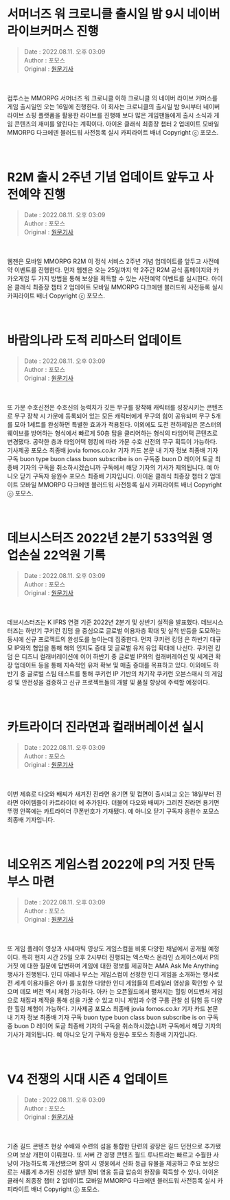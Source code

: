 <!-- 타이틀 -->  
# 서머너즈 워 크로니클 출시일 밤 9시 네이버 라이브커머스 진행  
<!-- 기사 정보 -->  
> Date : 2022.08.11. 오후 03:09  
> Author : 포모스  
> Original : [원문기사](https://n.news.naver.com/mnews/article/236/0000226451?sid=105)  
<br/>  
<!-- 대표 이미지 -->  
<img alt="" src="https://imgnews.pstatic.net/image/236/2022/08/11/0000226451_001_20220811150908193.jpg?type=w647"/>  
<br/><br/>  
<!-- 기사 본문 -->  
컴투스는 MMORPG 서머너즈 워 크로니클 이하 크로니클 의 네이버 라이브 커머스를 게임 출시일인 오는 16일에 진행한다.
이 회사는 크로니클의 출시일 밤 9시부터 네이버 라이브 쇼핑 플랫폼을 활용한 라이브를 진행해 보다 많은 게임팬들에게 출시 소식과 게임 콘텐츠의 재미를 알린다는 계획이다.
아이온 클래식 최종장 챕터 2 업데이트 모바일 MMORPG 다크에덴 블러드워 사전등록 실시 카피라이트 배너 Copyright ⓒ 포모스.  
<br/><br/><br/>  

<!-- 타이틀 -->  
# R2M 출시 2주년 기념 업데이트 앞두고 사전예약 진행  
<!-- 기사 정보 -->  
> Date : 2022.08.11. 오후 03:09  
> Author : 포모스  
> Original : [원문기사](https://n.news.naver.com/mnews/article/236/0000226450?sid=105)  
<br/>  
<!-- 대표 이미지 -->  
<img alt="" src="https://imgnews.pstatic.net/image/236/2022/08/11/0000226450_001_20220811150907087.jpg?type=w647"/>  
<br/><br/>  
<!-- 기사 본문 -->  
웹젠은 모바일 MMORPG R2M 이 정식 서비스 2주년 기념 업데이트를 앞두고 사전예약 이벤트를 진행한다.
먼저 웹젠은 오는 25일까지 약 2주간 R2M 공식 홈페이지와 카카오게임 두 가지 방법을 통해 보상을 획득할 수 있는 사전예약 이벤트를 실시한다.
아이온 클래식 최종장 챕터 2 업데이트 모바일 MMORPG 다크에덴 블러드워 사전등록 실시 카피라이트 배너 Copyright ⓒ 포모스.  
<br/><br/><br/>  

<!-- 타이틀 -->  
# 바람의나라 도적 리마스터 업데이트  
<!-- 기사 정보 -->  
> Date : 2022.08.11. 오후 03:09  
> Author : 포모스  
> Original : [원문기사](https://n.news.naver.com/mnews/article/236/0000226449?sid=105)  
<br/>  
<!-- 대표 이미지 -->  
<img alt="" src="https://imgnews.pstatic.net/image/236/2022/08/11/0000226449_001_20220811150906123.jpg?type=w647"/>  
<br/><br/>  
<!-- 기사 본문 -->  
또 가문 수호신전은 수호신의 능력치가 깃든 무구를 장착해 캐릭터를 성장시키는 콘텐츠로 무구 장착 시 가문에 등록되어 있는 모든 캐릭터에게 무구의 힘이 공유되며 무구 5개를 모아 1세트를 완성하면 특별한 효과가 적용된다.
이외에도 도전 천하제일은 몬스터의 웨이브를 방어하는 형식에서 빠르게 50층 탑을 클리어하는 형식의 타임어택 콘텐츠로 변경됐다.
공략한 층과 타임어택 랭킹에 따라 가문 수호 신전의 무구 획득이 가능하다.
기사제공 포모스 최종배 jovia fomos.co.kr 기자 카드 본문 내 기자 정보 최종배 기자 구독 buon type buon class buon subscribe is on 구독중 buon D 레이어 토글 최종배 기자의 구독을 취소하시겠습니까 구독에서 해당 기자의 기사가 제외됩니다.
예 아니오 닫기 구독자 응원수 포모스 최종배 기자입니다.
아이온 클래식 최종장 챕터 2 업데이트 모바일 MMORPG 다크에덴 블러드워 사전등록 실시 카피라이트 배너 Copyright ⓒ 포모스.  
<br/><br/><br/>  

<!-- 타이틀 -->  
# 데브시스터즈 2022년 2분기 533억원 영업손실 22억원 기록  
<!-- 기사 정보 -->  
> Date : 2022.08.11. 오후 03:09  
> Author : 포모스  
> Original : [원문기사](https://n.news.naver.com/mnews/article/236/0000226448?sid=105)  
<br/>  
<!-- 대표 이미지 -->  
<img alt="" src="https://imgnews.pstatic.net/image/236/2022/08/11/0000226448_001_20220811150905023.jpg?type=w647"/>  
<br/><br/>  
<!-- 기사 본문 -->  
데브시스터즈는 K IFRS 연결 기준 2022년 2분기 및 상반기 실적을 발표했다.
데브시스터즈는 하반기 쿠키런 킹덤 을 중심으로 글로벌 이용자층 확대 및 실적 반등을 도모하는 동시에 신규 프로젝트의 완성도를 높이는데 집중한다.
먼저 쿠키런 킹덤 은 하반기 대규모 IP와의 협업을 통해 해외 인지도 증대 및 글로벌 유저 유입 확대에 나선다.
쿠키런 킹덤 은 디즈니 컬래버레이션에 이어 하반기 중 글로벌 IP와의 컬래버레이션 및 세계관 확장 업데이트 등을 통해 지속적인 유저 확보 및 매출 증대를 목표하고 있다.
이외에도 하반기 중 글로벌 스팀 테스트를 통해 쿠키런 IP 기반의 차기작 쿠키런 오븐스매시 의 게임성 및 안전성을 검증하고 신규 프로젝트들의 개발 및 품질 향상에 주력할 예정이다.  
<br/><br/><br/>  

<!-- 타이틀 -->  
# 카트라이더 진라면과 컬래버레이션 실시  
<!-- 기사 정보 -->  
> Date : 2022.08.11. 오후 03:09  
> Author : 포모스  
> Original : [원문기사](https://n.news.naver.com/mnews/article/236/0000226447?sid=105)  
<br/>  
<!-- 대표 이미지 -->  
<img alt="" src="https://imgnews.pstatic.net/image/236/2022/08/11/0000226447_001_20220811150904033.jpg?type=w647"/>  
<br/><br/>  
<!-- 기사 본문 -->  
이번 제휴로 다오와 배찌가 새겨진 진라면 용기면 및 컵면이 출시되고 오는 18일부터 진라면 아이템들이 카트라이더 에 추가된다.
더불어 다오와 배찌가 그려진 진라면 용기면 뚜껑 안쪽에는 카트라이더 쿠폰번호가 기재됐다.
예 아니오 닫기 구독자 응원수 포모스 최종배 기자입니다.  
<br/><br/><br/>  

<!-- 타이틀 -->  
# 네오위즈 게임스컴 2022에 P의 거짓 단독 부스 마련  
<!-- 기사 정보 -->  
> Date : 2022.08.11. 오후 03:09  
> Author : 포모스  
> Original : [원문기사](https://n.news.naver.com/mnews/article/236/0000226446?sid=105)  
<br/>  
<!-- 대표 이미지 -->  
<img alt="" src="https://imgnews.pstatic.net/image/236/2022/08/11/0000226446_001_20220811150902726.jpg?type=w647"/>  
<br/><br/>  
<!-- 기사 본문 -->  
또 게임 플레이 영상과 시네마틱 영상도 게임스컴을 비롯 다양한 채널에서 공개될 예정이다.
특히 현지 시간 25일 오후 2시부터 진행되는 엑스박스 온라인 쇼케이스에서 P의 거짓 에 대한 질문에 답변하며 게임에 대한 정보를 제공하는 AMA Ask Me Anything 행사가 진행된다.
인디 아레나 부스는 게임스컴이 선정한 인디 게임을 소개하는 행사로 전 세계 이용자들은 아카 를 포함한 다양한 인디 게임들의 트레일러 영상을 확인할 수 있으며 데모 버전 역시 체험 가능하다.
아카 는 오픈월드에서 펼쳐지는 힐링 어드벤처 게임으로 채집과 제작을 통해 섬을 가꿀 수 있고 미니 게임과 수영 구름 관찰 섬 탐험 등 다양한 힐링 체험이 가능하다.
기사제공 포모스 최종배 jovia fomos.co.kr 기자 카드 본문 내 기자 정보 최종배 기자 구독 buon type buon class buon subscribe is on 구독중 buon D 레이어 토글 최종배 기자의 구독을 취소하시겠습니까 구독에서 해당 기자의 기사가 제외됩니다.
예 아니오 닫기 구독자 응원수 포모스 최종배 기자입니다.  
<br/><br/><br/>  

<!-- 타이틀 -->  
# V4 전쟁의 시대 시즌 4 업데이트  
<!-- 기사 정보 -->  
> Date : 2022.08.11. 오후 03:09  
> Author : 포모스  
> Original : [원문기사](https://n.news.naver.com/mnews/article/236/0000226445?sid=105)  
<br/>  
<!-- 대표 이미지 -->  
<img alt="" src="https://imgnews.pstatic.net/image/236/2022/08/11/0000226445_001_20220811150901458.jpg?type=w647"/>  
<br/><br/>  
<!-- 기사 본문 -->  
기존 길드 콘텐츠 현상 수배와 수련의 섬을 통합한 단련의 광장은 길드 던전으로 추가됐으며 보상 개편이 이뤄졌다.
또 서버 간 경쟁 콘텐츠 월드 루나트라는 빠르고 수월한 사냥이 가능하도록 개선됐으며 참여 시 영웅에서 신화 등급 유물을 제공하고 주요 보상으로는 새롭게 추가된 신성한 발덴 장비 영웅 등급 압승의 완장을 획득할 수 있다.
아이온 클래식 최종장 챕터 2 업데이트 모바일 MMORPG 다크에덴 블러드워 사전등록 실시 카피라이트 배너 Copyright ⓒ 포모스.  
<br/><br/><br/>  

